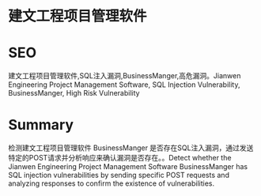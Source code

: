 # 建文工程项目管理软件
# SEO
建文工程项目管理软件,SQL注入漏洞,BusinessManger,高危漏洞。Jianwen Engineering Project Management Software, SQL Injection Vulnerability, BusinessManger, High Risk Vulnerability
# Summary
检测建文工程项目管理软件 BusinessManger 是否存在SQL注入漏洞，通过发送特定的POST请求并分析响应来确认漏洞是否存在。。Detect whether the Jianwen Engineering Project Management Software BusinessManger has SQL injection vulnerabilities by sending specific POST requests and analyzing responses to confirm the existence of vulnerabilities.
